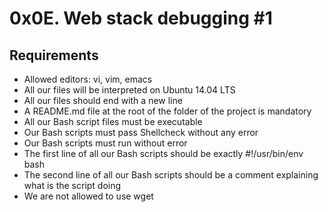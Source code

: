 # 0x0E. Web stack debugging #1

## Requirements
* Allowed editors: vi, vim, emacs
* All our files will be interpreted on Ubuntu 14.04 LTS
* All our files should end with a new line
* A README.md file at the root of the folder of the project is mandatory
* All our Bash script files must be executable
* Our Bash scripts must pass Shellcheck without any error
* Our Bash scripts must run without error
* The first line of all our Bash scripts should be exactly #!/usr/bin/env bash
* The second line of all our Bash scripts should be a comment explaining what is the script doing
* We are not allowed to use wget

